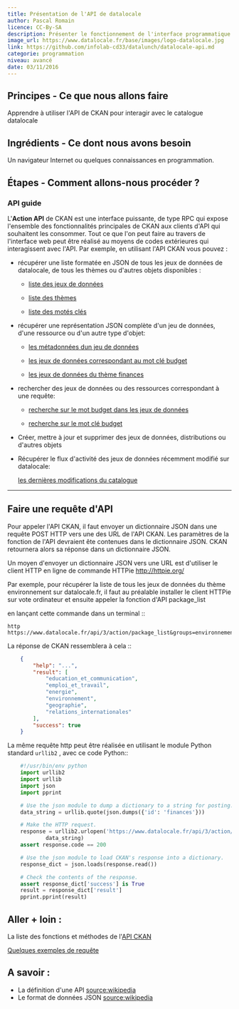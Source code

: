 ```yaml
---
title: Présentation de l'API de datalocale
author: Pascal Romain
licence: CC-By-SA
description: Présenter le fonctionnement de l'interface programmatique de datalocale.
image_url: https://www.datalocale.fr/base/images/logo-datalocale.jpg
link: https://github.com/infolab-cd33/datalunch/datalocale-api.md
categorie: programmation
niveau: avancé
date: 03/11/2016
---
```


## Principes - Ce que nous allons faire
Apprendre à utiliser l'API de CKAN pour interagir avec le catalogue datalocale
## Ingrédients - Ce dont nous avons besoin
Un navigateur Internet ou quelques connaissances en programmation.
## Étapes - Comment allons-nous procéder ?

### API guide

L'**Action API** de CKAN est une interface puissante, de type RPC qui expose l'ensemble des fonctionnalités principales de CKAN aux clients d'API qui souhaitent les consommer. Tout ce que l'on peut faire au travers de l'interface web peut être réalisé au moyens de codes extérieures qui interagissent avec l'API. Par exemple, en utilisant l'API CKAN vous pouvez :

* récupérer une liste formatée en JSON de tous les jeux de données de datalocale, de tous les thèmes ou d'autres objets disponibles :

  * [liste des jeux de données](https://www.datalocale.fr/api/3/action/package_list)

  * [liste des thèmes](https://www.datalocale.fr/api/3/action/group_list)

  * [liste des motés clés](https://www.datalocale.fr/api/3/action/tag_list)

* récupérer une représentation JSON complète d'un jeu de données, d'une ressource ou d'un autre type d'objet:

  * [les métadonnées dun jeu de données](https://www.datalocale.fr/api/3/action/package_show?id=budget-du-departement-de-la-gironde)

  * [les jeux de données correspondant au mot clé budget](https://www.datalocale.fr/api/3/action/tag_show?id=budget)

  * [les jeux de données du thème finances](https://www.datalocale.fr/api/3/action/group_show?id=finances)

* rechercher des jeux de données ou des ressources correspondant à une requête:

  * [recherche sur le mot budget dans les jeux de données](https://www.datalocale.fr/api/3/action/package_search?q=budget)

  * [recherche sur le mot clé budget](https://www.datalocale.fr/api/3/action/resource_search?query=name:budget)

* Créer, mettre à jour et supprimer des jeux de données, distributions ou d'autres objets
* Récupérer le flux d'activité des jeux de données récemment modifié sur datalocale:

  [les dernières modifications du catalogue](https://www.datalocale.fr/api/3/action/recently_changed_packages_activity_list)

---------------------
Faire une requête d'API
---------------------

Pour appeler l'API CKAN, il faut envoyer un dictionnaire JSON dans une requête POST HTTP vers une des URL de l'API CKAN. Les paramètres de la fonction de l'API devraient ête contenues dans le dictionnaire JSON. CKAN retournera alors sa réponse dans un dictionnaire JSON.

Un moyen d'envoyer un dictionnaire JSON vers une URL est d'utiliser le client HTTP en ligne de commande HTTPie <http://httpie.org/>

Par exemple, pour récupérer la liste de tous les jeux de données du thème environnement sur datalocale.fr, il faut au préalable installer le client HTTPie sur vote ordinateur et ensuite appeler la fonction d'API package_list

en lançant cette commande dans un terminal ::

    http https://www.datalocale.fr/api/3/action/package_list&groups=environnement

La réponse de CKAN ressemblera à cela ::

```Json
    {
        "help": "...",
        "result": [
            "education_et_communication",
            "emploi_et_travail",
            "energie",
            "environnement",
            "geographie",
            "relations_internationales"
        ],
        "success": true
    }
```

La même requête http peut être réalisée en utilisant le module Python standard ``urllib2`` , avec ce code Python::

```Python
    #!/usr/bin/env python
    import urllib2
    import urllib
    import json
    import pprint

    # Use the json module to dump a dictionary to a string for posting.
    data_string = urllib.quote(json.dumps({'id': 'finances'}))

    # Make the HTTP request.
    response = urllib2.urlopen('https://www.datalocale.fr/api/3/action/group_list',
            data_string)
    assert response.code == 200

    # Use the json module to load CKAN's response into a dictionary.
    response_dict = json.loads(response.read())

    # Check the contents of the response.
    assert response_dict['success'] is True
    result = response_dict['result']
    pprint.pprint(result)
```

## Aller + loin :

La liste des fonctions et méthodes de l'[API CKAN](http://docs.ckan.org/en/latest/api/index.html#action-api-reference)

[Quelques exemples de requête](http://docs.ckan.org/en/latest/api/index.html#api-examples)

## A savoir :

* La définition d'une API [source:wikipedia](https://fr.wikipedia.org/wiki/Interface_de_programmation)
* Le format de données JSON [source:wikipedia](https://fr.wikipedia.org/wiki/JavaScript_Object_Notation)
